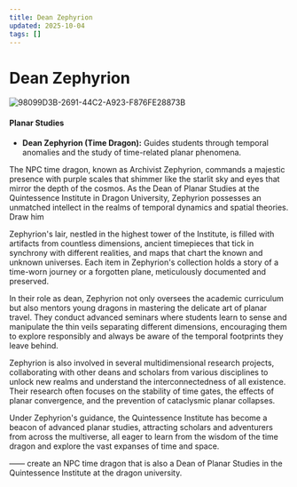 ```yaml
---
title: Dean Zephyrion
updated: 2025-10-04
tags: []
---
```


# Dean Zephyrion

![98099D3B-2691-44C2-A923-F876FE28873B](images/98099D3B-2691-44C2-A923-F876FE28873B.webp)

#### Planar Studies

- **Dean Zephyrion (Time Dragon):** Guides students through temporal anomalies and the study of time-related planar phenomena.

The NPC time dragon, known as Archivist Zephyrion, commands a majestic presence with purple scales that shimmer like the starlit sky and eyes that mirror the depth of the cosmos. As the Dean of Planar Studies at the Quintessence Institute in Dragon University, Zephyrion possesses an unmatched intellect in the realms of temporal dynamics and spatial theories. Draw him

Zephyrion's lair, nestled in the highest tower of the Institute, is filled with artifacts from countless dimensions, ancient timepieces that tick in synchrony with different realities, and maps that chart the known and unknown universes. Each item in Zephyrion's collection holds a story of a time-worn journey or a forgotten plane, meticulously documented and preserved.

In their role as dean, Zephyrion not only oversees the academic curriculum but also mentors young dragons in mastering the delicate art of planar travel. They conduct advanced seminars where students learn to sense and manipulate the thin veils separating different dimensions, encouraging them to explore responsibly and always be aware of the temporal footprints they leave behind.

Zephyrion is also involved in several multidimensional research projects, collaborating with other deans and scholars from various disciplines to unlock new realms and understand the interconnectedness of all existence. Their research often focuses on the stability of time gates, the effects of planar convergence, and the prevention of cataclysmic planar collapses.

Under Zephyrion's guidance, the Quintessence Institute has become a beacon of advanced planar studies, attracting scholars and adventurers from across the multiverse, all eager to learn from the wisdom of the time dragon and explore the vast expanses of time and space.

——
create an NPC time dragon that is also a Dean of Planar Studies in the Quintessence Institute at the dragon university.

